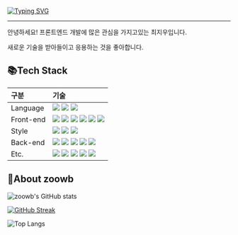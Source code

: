 [![Typing SVG](https://readme-typing-svg.demolab.com?font=Fira+Code&pause=1000&random=false&width=435&lines=Hello+I'm+Jiwoo+Choi)](https://git.io/typing-svg)
<hr />
  안녕하세요! 프론트엔드 개발에 많은 관심을 가지고있는 최지우입니다.

  새로운 기술을 받아들이고 응용하는 것을 좋아합니다.

  
  <h2>📚Tech Stack</h2>

  
  |구분|기술|
|:---|:---|
|Language| <img src="https://img.shields.io/badge/TypeScript-007ACC?style=for-the-badge&logo=TypeScript&logoColor=white"/> <img src="https://img.shields.io/badge/JavaScript-F7DF1E?style=for-the-badge&logo=JavaScript&logoColor=black"/> <img src="https://img.shields.io/badge/Java-007396?style=for-the-badge&logo=java&logoColor=white"/> |
|Front-end| <img src="https://img.shields.io/badge/Next.js-000000?style=for-the-badge&logo=Next.js&logoColor=white"/>  <img src="https://img.shields.io/badge/React-61DAFB?style=for-the-badge&logo=React&logoColor=white"/>  <img src="https://img.shields.io/badge/ReactNative-61DAFB?style=for-the-badge&logo=React&logoColor=white" />  <img src="https://img.shields.io/badge/Recoil-007AF4?style=for-the-badge&logo=Recoil&logoColor=white"/>  <img src="https://img.shields.io/badge/Vue-41B883?style=for-the-badge&logo=Vue.js&logoColor=white"/> <img src="https://img.shields.io/badge/Pinia-ffffff?style=for-the-badge&logo=Pinia&logoColor=white"/>|
|Style|<img src="https://img.shields.io/badge/sass-CD6799?style=for-the-badge&logo=sass&logoColor=white"/>  <img src="https://img.shields.io/badge/Emotion-C968BC?style=for-the-badge&logo=Emotion&logoColor=white"/>  <img src="https://img.shields.io/badge/Vanilla Extract CSS-4ADBF0?style=for-the-badge&logo=VanillaExtractCSS&logoColor=white"/>|
|Back-end|<img src="https://img.shields.io/badge/Spring-6DB33F?style=for-the-badge&logo=Spring&logoColor=white"/> <img src="https://img.shields.io/badge/SpringBoot-6DB33F?style=for-the-badge&logo=SpringBoot&logoColor=white"/>  <img src="https://img.shields.io/badge/Mybatis-FF0000?style=for-the-badge"/>  <img src="https://img.shields.io/badge/Node.js-339933?style=for-the-badge&logo=Node.js&logoColor=white"/>  <img src="https://img.shields.io/badge/express-000000?style=for-the-badge&logo=express&logoColor=white"/>|
|Etc.| <img src="https://img.shields.io/badge/WebRTC-333333?style=for-the-badge&logo=WebRTC&logoColor=white"/> <img src="https://img.shields.io/badge/Mysql-4479A1?style=for-the-badge&logo=MySql&logoColor=white"/>  <img src="https://img.shields.io/badge/Linux-FCC624?style=for-the-badge&logo=Linux&logoColor=black"/>  <img src="https://img.shields.io/badge/Figma-F24E1E?style=for-the-badge&logo=Figma&logoColor=white"/>  <img src="https://img.shields.io/badge/Notion-000000?style=for-the-badge&logo=Notion&logoColor=white"/>|


<h2>🥰About zoowb</h2>

![zoowb's GitHub stats](https://github-readme-stats.vercel.app/api?username=zoowb&show_icons=true&theme=radical)

[![GitHub Streak](https://streak-stats.demolab.com?user=zoowb&theme=radical&border=FFFFFF)](https://git.io/streak-stats)

![Top Langs](https://github-readme-stats.vercel.app/api/top-langs/?username=zoowb&layout=compact&theme=radical)
